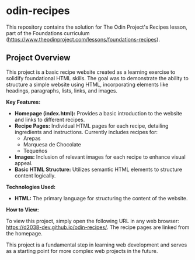 # odin-recipes

This repository contains the solution for The Odin Project's Recipes lesson, part of the Foundations curriculum (https://www.theodinproject.com/lessons/foundations-recipes).

## Project Overview

This project is a basic recipe website created as a learning exercise to solidify foundational HTML skills. The goal was to demonstrate the ability to structure a simple website using HTML, incorporating elements like headings, paragraphs, lists, links, and images.

**Key Features:**

- **Homepage (index.html):**  Provides a basic introduction to the website and links to different recipes.
- **Recipe Pages:** Individual HTML pages for each recipe, detailing ingredients and instructions. Currently includes recipes for:
    - Arepas
    - Marquesa de Chocolate
    - Tequeños
- **Images:** Inclusion of relevant images for each recipe to enhance visual appeal.
- **Basic HTML Structure:**  Utilizes semantic HTML elements to structure content logically.

**Technologies Used:**

- **HTML:**  The primary language for structuring the content of the website.

**How to View:**

To view this project, simply open the following URL in any web browser: https://d2038-dev.github.io/odin-recipes/. The recipe pages are linked from the homepage.

This project is a fundamental step in learning web development and serves as a starting point for more complex web projects in the future.